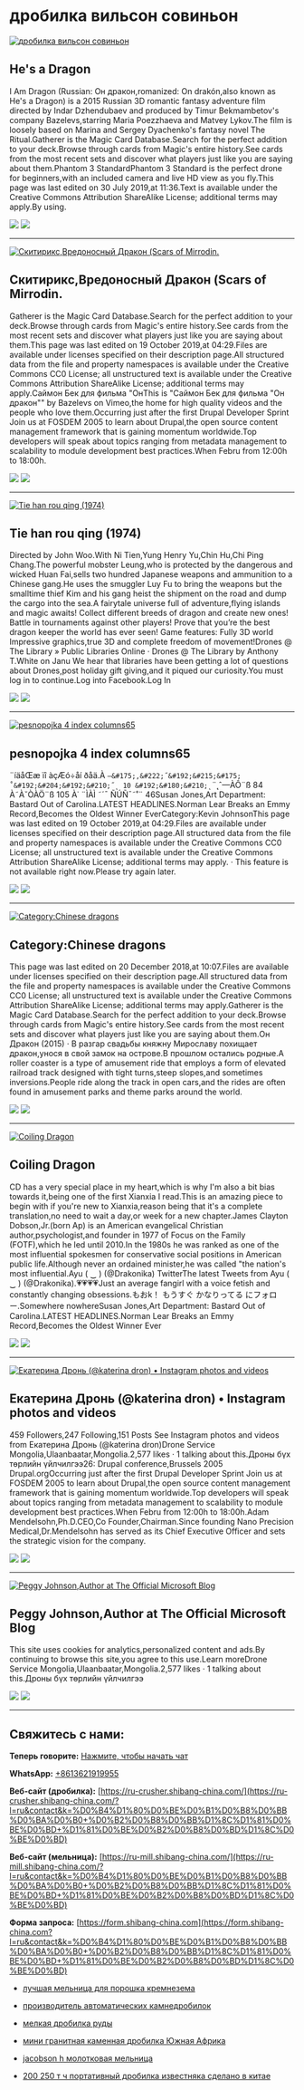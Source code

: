 # дробилка вильсон совиньон

<a href="https://swt.shibang-china.com/?l=ru&img&k=%D0%B4%D1%80%D0%BE%D0%B1%D0%B8%D0%BB%D0%BA%D0%B0+%D0%B2%D0%B8%D0%BB%D1%8C%D1%81%D0%BE%D0%BD+%D1%81%D0%BE%D0%B2%D0%B8%D0%BD%D1%8C%D0%BE%D0%BD" target="_blank">![дробилка вильсон совиньон](http://static.shibang-china.com/all-800x300/1367.jpg)</a>

## He's a Dragon
I Am Dragon (Russian: Он дракон,romanized: On drak&#243;n,also known as He's a Dragon) is a 2015 Russian 3D romantic fantasy adventure film directed by Indar Dzhendubaev and produced by Timur Bekmambetov's company Bazelevs,starring Maria Poezzhaeva and Matvey Lykov.The film is loosely based on Marina and Sergey Dyachenko's fantasy novel The Ritual.Gatherer is the Magic Card Database.Search for the perfect addition to your deck.Browse through cards from Magic's entire history.See cards from the most recent sets and discover what players just like you are saying about them.Phantom 3 StandardPhantom 3 Standard is the perfect drone for beginners,with an included camera and live HD view as you fly.This page was last edited on 30 July 2019,at 11:36.Text is available under the Creative Commons Attribution ShareAlike License; additional terms may apply.By using.


<a href="https://whatsapp.shibangsoft.com/WhatsApp.php" target="_blank" title="WhatsApp">![](http://static.shibang-china.com/icon/whatsapp.png)</a> <a href="https://swt.shibang-china.com/?l=ru&icon&k=%D0%B4%D1%80%D0%BE%D0%B1%D0%B8%D0%BB%D0%BA%D0%B0+%D0%B2%D0%B8%D0%BB%D1%8C%D1%81%D0%BE%D0%BD+%D1%81%D0%BE%D0%B2%D0%B8%D0%BD%D1%8C%D0%BE%D0%BD" target="_blank">![](http://static.shibang-china.com/icon/chat-ru.png)</a>

---

<a href="https://swt.shibang-china.com/?l=ru&img&k=%D0%B4%D1%80%D0%BE%D0%B1%D0%B8%D0%BB%D0%BA%D0%B0+%D0%B2%D0%B8%D0%BB%D1%8C%D1%81%D0%BE%D0%BD+%D1%81%D0%BE%D0%B2%D0%B8%D0%BD%D1%8C%D0%BE%D0%BD" target="_blank">![Скитирикс,Вредоносный Дракон (Scars of Mirrodin.](http://static.shibang-china.com/all-800x300/848.jpg)</a>

## Скитирикс,Вредоносный Дракон (Scars of Mirrodin.
Gatherer is the Magic Card Database.Search for the perfect addition to your deck.Browse through cards from Magic's entire history.See cards from the most recent sets and discover what players just like you are saying about them.This page was last edited on 19 October 2019,at 04:29.Files are available under licenses specified on their description page.All structured data from the file and property namespaces is available under the Creative Commons CC0 License; all unstructured text is available under the Creative Commons Attribution ShareAlike License; additional terms may apply.Саймон Бек для фильма &quot;ОнThis is &quot;Саймон Бек для фильма &quot;Он дракон&quot;&quot; by Bazelevs on Vimeo,the home for high quality videos and the people who love them.Occurring just after the first Drupal Developer Sprint Join us at FOSDEM 2005 to learn about Drupal,the open source content management framework that is gaining momentum worldwide.Top developers will speak about topics ranging from metadata management to scalability to module development best practices.When Febru from 12:00h to 18:00h.


<a href="https://whatsapp.shibangsoft.com/WhatsApp.php" target="_blank" title="WhatsApp">![](http://static.shibang-china.com/icon/whatsapp.png)</a> <a href="https://swt.shibang-china.com/?l=ru&icon&k=%D0%B4%D1%80%D0%BE%D0%B1%D0%B8%D0%BB%D0%BA%D0%B0+%D0%B2%D0%B8%D0%BB%D1%8C%D1%81%D0%BE%D0%BD+%D1%81%D0%BE%D0%B2%D0%B8%D0%BD%D1%8C%D0%BE%D0%BD" target="_blank">![](http://static.shibang-china.com/icon/chat-ru.png)</a>

---

<a href="https://swt.shibang-china.com/?l=ru&img&k=%D0%B4%D1%80%D0%BE%D0%B1%D0%B8%D0%BB%D0%BA%D0%B0+%D0%B2%D0%B8%D0%BB%D1%8C%D1%81%D0%BE%D0%BD+%D1%81%D0%BE%D0%B2%D0%B8%D0%BD%D1%8C%D0%BE%D0%BD" target="_blank">![Tie han rou qing (1974)](http://static.shibang-china.com/all-800x300/190.jpg)</a>

## Tie han rou qing (1974)
Directed by John Woo.With Ni Tien,Yung Henry Yu,Chin Hu,Chi Ping Chang.The powerful mobster Leung,who is protected by the dangerous and wicked Huan Fai,sells two hundred Japanese weapons and ammunition to a Chinese gang.He uses the smuggler Luy Fu to bring the weapons but the smalltime thief Kim and his gang heist the shipment on the road and dump the cargo into the sea.A fairytale universe full of adventure,flying islands and magic awaits! Collect different breeds of dragon and create new ones! Battle in tournaments against other players! Prove that you’re the best dragon keeper the world has ever seen! Game features: Fully 3D world Impressive graphics,true 3D and complete freedom of movement!Drones @ The Library &#187; Public Libraries Online&nbsp;&#0183;&#32;Drones @ The Library by Anthony T.White on Janu We hear that libraries have been getting a lot of questions about Drones,post holiday gift giving,and it piqued our curiosity.You must log in to continue.Log into Facebook.Log In


<a href="https://whatsapp.shibangsoft.com/WhatsApp.php" target="_blank" title="WhatsApp">![](http://static.shibang-china.com/icon/whatsapp.png)</a> <a href="https://swt.shibang-china.com/?l=ru&icon&k=%D0%B4%D1%80%D0%BE%D0%B1%D0%B8%D0%BB%D0%BA%D0%B0+%D0%B2%D0%B8%D0%BB%D1%8C%D1%81%D0%BE%D0%BD+%D1%81%D0%BE%D0%B2%D0%B8%D0%BD%D1%8C%D0%BE%D0%BD" target="_blank">![](http://static.shibang-china.com/icon/chat-ru.png)</a>

---

<a href="https://swt.shibang-china.com/?l=ru&img&k=%D0%B4%D1%80%D0%BE%D0%B1%D0%B8%D0%BB%D0%BA%D0%B0+%D0%B2%D0%B8%D0%BB%D1%8C%D1%81%D0%BE%D0%BD+%D1%81%D0%BE%D0%B2%D0%B8%D0%BD%D1%8C%D0%BE%D0%BD" target="_blank">![pesnopojka 4 index columns65](http://static.shibang-china.com/all-800x300/437.jpg)</a>

## pesnopojka 4 index columns65
&#168;&#237;&#228;&#229;Œ&#230; &#239;&#238; &#224;&#231;&#198;&#243;&#247;&#229;&#237; &#240;&#229;&#228;.&#192; `—&#175;,&#222;˝&#192;&#215;&#175; ˚&#192;&#204;&#192;&#210;˝˛ 10 &#192;&#180;&#210;˛`&#168;˛ˆ—&#192;&#212;&#168;&#223; 84 &#192;˜&#192;ˇ&#210;&#192;&#214;&#168;&#223; 105 &#192;˙ &#168;&#204;&#192;&#204; ˜&#180;&#175; &#209;&#218;&#209;&#175;˜˚&#168; 46Susan Jones,Art Department: Bastard Out of Carolina.LATEST HEADLINES.Norman Lear Breaks an Emmy Record,Becomes the Oldest Winner EverCategory:Kevin JohnsonThis page was last edited on 19 October 2019,at 04:29.Files are available under licenses specified on their description page.All structured data from the file and property namespaces is available under the Creative Commons CC0 License; all unstructured text is available under the Creative Commons Attribution ShareAlike License; additional terms may apply.&nbsp;&#0183;&#32;This feature is not available right now.Please try again later.


<a href="https://whatsapp.shibangsoft.com/WhatsApp.php" target="_blank" title="WhatsApp">![](http://static.shibang-china.com/icon/whatsapp.png)</a> <a href="https://swt.shibang-china.com/?l=ru&icon&k=%D0%B4%D1%80%D0%BE%D0%B1%D0%B8%D0%BB%D0%BA%D0%B0+%D0%B2%D0%B8%D0%BB%D1%8C%D1%81%D0%BE%D0%BD+%D1%81%D0%BE%D0%B2%D0%B8%D0%BD%D1%8C%D0%BE%D0%BD" target="_blank">![](http://static.shibang-china.com/icon/chat-ru.png)</a>

---

<a href="https://swt.shibang-china.com/?l=ru&img&k=%D0%B4%D1%80%D0%BE%D0%B1%D0%B8%D0%BB%D0%BA%D0%B0+%D0%B2%D0%B8%D0%BB%D1%8C%D1%81%D0%BE%D0%BD+%D1%81%D0%BE%D0%B2%D0%B8%D0%BD%D1%8C%D0%BE%D0%BD" target="_blank">![Category:Chinese dragons](http://static.shibang-china.com/all-800x300/266.jpg)</a>

## Category:Chinese dragons
This page was last edited on 20 December 2018,at 10:07.Files are available under licenses specified on their description page.All structured data from the file and property namespaces is available under the Creative Commons CC0 License; all unstructured text is available under the Creative Commons Attribution ShareAlike License; additional terms may apply.Gatherer is the Magic Card Database.Search for the perfect addition to your deck.Browse through cards from Magic's entire history.See cards from the most recent sets and discover what players just like you are saying about them.Он Дракон (2015)&nbsp;&#0183;&#32;В разгар свадьбы княжну Мирославу похищает дракон,унося в свой замок на острове.В прошлом остались родные.A roller coaster is a type of amusement ride that employs a form of elevated railroad track designed with tight turns,steep slopes,and sometimes inversions.People ride along the track in open cars,and the rides are often found in amusement parks and theme parks around the world.


<a href="https://whatsapp.shibangsoft.com/WhatsApp.php" target="_blank" title="WhatsApp">![](http://static.shibang-china.com/icon/whatsapp.png)</a> <a href="https://swt.shibang-china.com/?l=ru&icon&k=%D0%B4%D1%80%D0%BE%D0%B1%D0%B8%D0%BB%D0%BA%D0%B0+%D0%B2%D0%B8%D0%BB%D1%8C%D1%81%D0%BE%D0%BD+%D1%81%D0%BE%D0%B2%D0%B8%D0%BD%D1%8C%D0%BE%D0%BD" target="_blank">![](http://static.shibang-china.com/icon/chat-ru.png)</a>

---

<a href="https://swt.shibang-china.com/?l=ru&img&k=%D0%B4%D1%80%D0%BE%D0%B1%D0%B8%D0%BB%D0%BA%D0%B0+%D0%B2%D0%B8%D0%BB%D1%8C%D1%81%D0%BE%D0%BD+%D1%81%D0%BE%D0%B2%D0%B8%D0%BD%D1%8C%D0%BE%D0%BD" target="_blank">![Coiling Dragon](http://static.shibang-china.com/all-800x300/1219.jpg)</a>

## Coiling Dragon
CD has a very special place in my heart,which is why I'm also a bit bias towards it,being one of the first Xianxia I read.This is an amazing piece to begin with if you're new to Xianxia,reason being that it's a complete translation,no need to wait a day,or week for a new chapter.James Clayton Dobson,Jr.(born Ap) is an American evangelical Christian author,psychologist,and founder in 1977 of Focus on the Family (FOTF),which he led until 2010.In the 1980s he was ranked as one of the most influential spokesmen for conservative social positions in American public life.Although never an ordained minister,he was called &quot;the nation's most influential.Ayu ( ‿ ) (@Drakonika) TwitterThe latest Tweets from Ayu ( ‿ ) (@Drakonika).💗💗💗💗Just an average fangirl with a voice fetish and constantly changing obsessions.もおk！ もうすぐ かなりってる にフォロー.Somewhere nowhereSusan Jones,Art Department: Bastard Out of Carolina.LATEST HEADLINES.Norman Lear Breaks an Emmy Record,Becomes the Oldest Winner Ever


<a href="https://whatsapp.shibangsoft.com/WhatsApp.php" target="_blank" title="WhatsApp">![](http://static.shibang-china.com/icon/whatsapp.png)</a> <a href="https://swt.shibang-china.com/?l=ru&icon&k=%D0%B4%D1%80%D0%BE%D0%B1%D0%B8%D0%BB%D0%BA%D0%B0+%D0%B2%D0%B8%D0%BB%D1%8C%D1%81%D0%BE%D0%BD+%D1%81%D0%BE%D0%B2%D0%B8%D0%BD%D1%8C%D0%BE%D0%BD" target="_blank">![](http://static.shibang-china.com/icon/chat-ru.png)</a>

---

<a href="https://swt.shibang-china.com/?l=ru&img&k=%D0%B4%D1%80%D0%BE%D0%B1%D0%B8%D0%BB%D0%BA%D0%B0+%D0%B2%D0%B8%D0%BB%D1%8C%D1%81%D0%BE%D0%BD+%D1%81%D0%BE%D0%B2%D0%B8%D0%BD%D1%8C%D0%BE%D0%BD" target="_blank">![Екатерина Дронь (@katerina dron) • Instagram photos and videos](http://static.shibang-china.com/all-800x300/813.jpg)</a>

## Екатерина Дронь (@katerina dron) • Instagram photos and videos
459 Followers,247 Following,151 Posts See Instagram photos and videos from Екатерина Дронь (@katerina dron)Drone Service Mongolia,Ulaanbaatar,Mongolia.2,577 likes &#183; 1 talking about this.Дроны бүх төрлийн үйлчилгээ26: Drupal conference,Brussels 2005 Drupal.orgOccurring just after the first Drupal Developer Sprint Join us at FOSDEM 2005 to learn about Drupal,the open source content management framework that is gaining momentum worldwide.Top developers will speak about topics ranging from metadata management to scalability to module development best practices.When Febru from 12:00h to 18:00h.Adam Mendelsohn,Ph.D.CEO,Co Founder,Chairman.Since founding Nano Precision Medical,Dr.Mendelsohn has served as its Chief Executive Officer and sets the strategic vision for the company.


<a href="https://whatsapp.shibangsoft.com/WhatsApp.php" target="_blank" title="WhatsApp">![](http://static.shibang-china.com/icon/whatsapp.png)</a> <a href="https://swt.shibang-china.com/?l=ru&icon&k=%D0%B4%D1%80%D0%BE%D0%B1%D0%B8%D0%BB%D0%BA%D0%B0+%D0%B2%D0%B8%D0%BB%D1%8C%D1%81%D0%BE%D0%BD+%D1%81%D0%BE%D0%B2%D0%B8%D0%BD%D1%8C%D0%BE%D0%BD" target="_blank">![](http://static.shibang-china.com/icon/chat-ru.png)</a>

---

<a href="https://swt.shibang-china.com/?l=ru&img&k=%D0%B4%D1%80%D0%BE%D0%B1%D0%B8%D0%BB%D0%BA%D0%B0+%D0%B2%D0%B8%D0%BB%D1%8C%D1%81%D0%BE%D0%BD+%D1%81%D0%BE%D0%B2%D0%B8%D0%BD%D1%8C%D0%BE%D0%BD" target="_blank">![Peggy Johnson,Author at The Official Microsoft Blog](http://static.shibang-china.com/all-800x300/878.jpg)</a>

## Peggy Johnson,Author at The Official Microsoft Blog
This site uses cookies for analytics,personalized content and ads.By continuing to browse this site,you agree to this use.Learn moreDrone Service Mongolia,Ulaanbaatar,Mongolia.2,577 likes &#183; 1 talking about this.Дроны бүх төрлийн үйлчилгээ

<a href="https://whatsapp.shibangsoft.com/WhatsApp.php" target="_blank" title="WhatsApp">![](http://static.shibang-china.com/icon/whatsapp.png)</a> <a href="https://swt.shibang-china.com/?l=ru&icon&k=%D0%B4%D1%80%D0%BE%D0%B1%D0%B8%D0%BB%D0%BA%D0%B0+%D0%B2%D0%B8%D0%BB%D1%8C%D1%81%D0%BE%D0%BD+%D1%81%D0%BE%D0%B2%D0%B8%D0%BD%D1%8C%D0%BE%D0%BD" target="_blank">![](http://static.shibang-china.com/icon/chat-ru.png)</a>

---
## Свяжитесь с нами:

**Теперь говорите:** [Нажмите, чтобы начать чат](https://swt.shibang-china.com?l=ru&contact&k=%D0%B4%D1%80%D0%BE%D0%B1%D0%B8%D0%BB%D0%BA%D0%B0+%D0%B2%D0%B8%D0%BB%D1%8C%D1%81%D0%BE%D0%BD+%D1%81%D0%BE%D0%B2%D0%B8%D0%BD%D1%8C%D0%BE%D0%BD)

**WhatsApp:**  [+8613621919955](https://whatsapp.shibangsoft.com/WhatsApp.php)

**Веб-сайт (дробилка):** [https://ru-crusher.shibang-china.com/](https://ru-crusher.shibang-china.com/?l=ru&contact&k=%D0%B4%D1%80%D0%BE%D0%B1%D0%B8%D0%BB%D0%BA%D0%B0+%D0%B2%D0%B8%D0%BB%D1%8C%D1%81%D0%BE%D0%BD+%D1%81%D0%BE%D0%B2%D0%B8%D0%BD%D1%8C%D0%BE%D0%BD)

**Веб-сайт (мельница):** [https://ru-mill.shibang-china.com/](https://ru-mill.shibang-china.com/?l=ru&contact&k=%D0%B4%D1%80%D0%BE%D0%B1%D0%B8%D0%BB%D0%BA%D0%B0+%D0%B2%D0%B8%D0%BB%D1%8C%D1%81%D0%BE%D0%BD+%D1%81%D0%BE%D0%B2%D0%B8%D0%BD%D1%8C%D0%BE%D0%BD)

**Форма запроса:** [https://form.shibang-china.com](https://form.shibang-china.com?l=ru&contact&k=%D0%B4%D1%80%D0%BE%D0%B1%D0%B8%D0%BB%D0%BA%D0%B0+%D0%B2%D0%B8%D0%BB%D1%8C%D1%81%D0%BE%D0%BD+%D1%81%D0%BE%D0%B2%D0%B8%D0%BD%D1%8C%D0%BE%D0%BD)

* [лучшая мельница для порошка кремнезема](../131/%D0%BB%D1%83%D1%87%D1%88%D0%B0%D1%8F%20%D0%BC%D0%B5%D0%BB%D1%8C%D0%BD%D0%B8%D1%86%D0%B0%20%D0%B4%D0%BB%D1%8F%20%D0%BF%D0%BE%D1%80%D0%BE%D1%88%D0%BA%D0%B0%20%D0%BA%D1%80%D0%B5%D0%BC%D0%BD%D0%B5%D0%B7%D0%B5%D0%BC%D0%B0.md)

* [производитель автоматических камнедробилок](../132/%D0%BF%D1%80%D0%BE%D0%B8%D0%B7%D0%B2%D0%BE%D0%B4%D0%B8%D1%82%D0%B5%D0%BB%D1%8C%20%D0%B0%D0%B2%D1%82%D0%BE%D0%BC%D0%B0%D1%82%D0%B8%D1%87%D0%B5%D1%81%D0%BA%D0%B8%D1%85%20%D0%BA%D0%B0%D0%BC%D0%BD%D0%B5%D0%B4%D1%80%D0%BE%D0%B1%D0%B8%D0%BB%D0%BE%D0%BA.md)

* [мелкая дробилка руды](../132/%D0%BC%D0%B5%D0%BB%D0%BA%D0%B0%D1%8F%20%D0%B4%D1%80%D0%BE%D0%B1%D0%B8%D0%BB%D0%BA%D0%B0%20%D1%80%D1%83%D0%B4%D1%8B.md)

* [мини гранитная каменная дробилка Южная Африка](../133/%D0%BC%D0%B8%D0%BD%D0%B8%20%D0%B3%D1%80%D0%B0%D0%BD%D0%B8%D1%82%D0%BD%D0%B0%D1%8F%20%D0%BA%D0%B0%D0%BC%D0%B5%D0%BD%D0%BD%D0%B0%D1%8F%20%D0%B4%D1%80%D0%BE%D0%B1%D0%B8%D0%BB%D0%BA%D0%B0%20%D0%AE%D0%B6%D0%BD%D0%B0%D1%8F%20%D0%90%D1%84%D1%80%D0%B8%D0%BA%D0%B0.md)

* [jacobson h молотковая мельница](../135/jacobson%20h%20%D0%BC%D0%BE%D0%BB%D0%BE%D1%82%D0%BA%D0%BE%D0%B2%D0%B0%D1%8F%20%D0%BC%D0%B5%D0%BB%D1%8C%D0%BD%D0%B8%D1%86%D0%B0.md)

* [200 250 т ч портативный дробилка известняка сделано в китае](../132/200%20250%20%D1%82%20%D1%87%20%D0%BF%D0%BE%D1%80%D1%82%D0%B0%D1%82%D0%B8%D0%B2%D0%BD%D1%8B%D0%B9%20%D0%B4%D1%80%D0%BE%D0%B1%D0%B8%D0%BB%D0%BA%D0%B0%20%D0%B8%D0%B7%D0%B2%D0%B5%D1%81%D1%82%D0%BD%D1%8F%D0%BA%D0%B0%20%D1%81%D0%B4%D0%B5%D0%BB%D0%B0%D0%BD%D0%BE%20%D0%B2%20%D0%BA%D0%B8%D1%82%D0%B0%D0%B5.md)